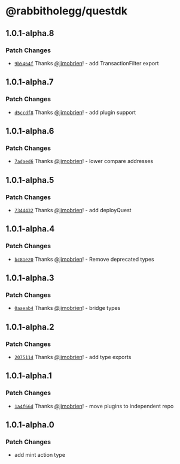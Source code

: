 # @rabbitholegg/questdk

## 1.0.1-alpha.8

### Patch Changes

- [`9b5464f`](https://github.com/rabbitholegg/questdk/commit/9b5464f4b8e84944c9084f9930f620b420f3cf9c) Thanks [@jimobrien](https://github.com/jimobrien)! - add TransactionFilter export

## 1.0.1-alpha.7

### Patch Changes

- [`d5ccdf8`](https://github.com/rabbitholegg/questdk/commit/d5ccdf8b61bfcfa48b0e8bd326092c0f15d72488) Thanks [@jimobrien](https://github.com/jimobrien)! - add plugin support

## 1.0.1-alpha.6

### Patch Changes

- [`7adaed6`](https://github.com/rabbitholegg/questdk/commit/7adaed615145813bdb697484c1d6a4752df65979) Thanks [@jimobrien](https://github.com/jimobrien)! - lower compare addresses

## 1.0.1-alpha.5

### Patch Changes

- [`7344432`](https://github.com/rabbitholegg/questdk/commit/73444329affcaec2e60c7baed32eb744cdc4501f) Thanks [@jimobrien](https://github.com/jimobrien)! - add deployQuest

## 1.0.1-alpha.4

### Patch Changes

- [`bc81e20`](https://github.com/rabbitholegg/questdk/commit/bc81e20584d28e170b4366b5f88f453f9a3d7854) Thanks [@jimobrien](https://github.com/jimobrien)! - Remove deprecated types

## 1.0.1-alpha.3

### Patch Changes

- [`0aaeab4`](https://github.com/rabbitholegg/questdk/commit/0aaeab4715736c713d03954f55e3aafeda78fc1f) Thanks [@jimobrien](https://github.com/jimobrien)! - bridge types

## 1.0.1-alpha.2

### Patch Changes

- [`2075114`](https://github.com/rabbitholegg/questdk/commit/2075114137cc5f84a7e215a188c168fcb5717829) Thanks [@jimobrien](https://github.com/jimobrien)! - add type exports

## 1.0.1-alpha.1

### Patch Changes

- [`1a4f66d`](https://github.com/rabbitholegg/questdk/commit/1a4f66d96755eda73b4d82f2bb919cef1ca934f1) Thanks [@jimobrien](https://github.com/jimobrien)! - move plugins to independent repo

## 1.0.1-alpha.0

### Patch Changes

- add mint action type
